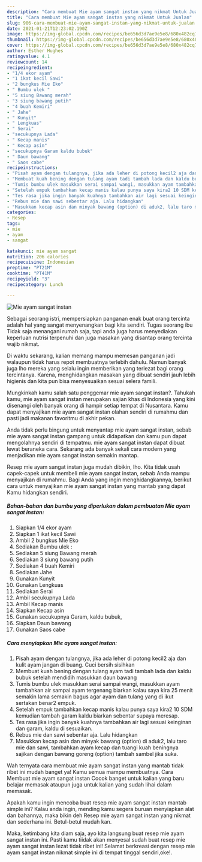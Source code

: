 ```yaml
---
description: "Cara membuat Mie ayam sangat instan yang nikmat Untuk Jualan"
title: "Cara membuat Mie ayam sangat instan yang nikmat Untuk Jualan"
slug: 906-cara-membuat-mie-ayam-sangat-instan-yang-nikmat-untuk-jualan
date: 2021-01-21T12:23:02.190Z
image: https://img-global.cpcdn.com/recipes/be656d3d7ae9e5e8/680x482cq70/mie-ayam-sangat-instan-foto-resep-utama.jpg
thumbnail: https://img-global.cpcdn.com/recipes/be656d3d7ae9e5e8/680x482cq70/mie-ayam-sangat-instan-foto-resep-utama.jpg
cover: https://img-global.cpcdn.com/recipes/be656d3d7ae9e5e8/680x482cq70/mie-ayam-sangat-instan-foto-resep-utama.jpg
author: Esther Hughes
ratingvalue: 4.1
reviewcount: 14
recipeingredient:
- "1/4 ekor ayam"
- "1 ikat kecil Sawi"
- "2 bungkus Mie Eko"
- " Bumbu ulek "
- "5 siung Bawang merah"
- "3 siung bawang putih"
- "4 buah Kemiri"
- " Jahe"
- " Kunyit"
- " Lengkuas"
- " Serai"
- "secukupnya Lada"
- " Kecap manis"
- " Kecap asin"
- "secukupnya Garam kaldu bubuk"
- " Daun bawang"
- " Saos cabe"
recipeinstructions:
- "Pisah ayam dengan tulangnya, jika ada leher di potong kecil2 aja dan kulit ayam jangan di buang. Cuci bersih sisihkan"
- "Membuat kuah bening dengan tulang ayam tadi tambah lada dan kaldu bubuk setelah mendidih masukkan daun bawang"
- "Tumis bumbu ulek masukkan serai sampai wangi, masukkan ayam tambahkan air sampai ayam tergenang biarkan kalau saya kira 25 menit semakin lama semakin bagus agar ayam dan tulang yang di ikut sertakan benar2 empuk."
- "Setelah empuk tambahkan kecap manis kalau punya saya kira2 10 SDM kemudian tambah garam kaldu biarkan sebentar supaya meresap."
- "Tes rasa jika ingin banyak kuahnya tambahkan air lagi sesuai keinginan dan garam, kaldu di sesuaikan."
- "Rebus mie dan sawi sebentar aja. Lalu hidangkan"
- "Masukkan kecap asin dan minyak bawang (option) di aduk2, lalu taro mie dan sawi, tambahkan ayam kecap dan tuangi kuah beningnya sajikan dengan bawang goreng (option) tambah sambel jika suka."
categories:
- Resep
tags:
- mie
- ayam
- sangat

katakunci: mie ayam sangat 
nutrition: 206 calories
recipecuisine: Indonesian
preptime: "PT21M"
cooktime: "PT41M"
recipeyield: "3"
recipecategory: Lunch

---
```



![Mie ayam sangat instan](https://img-global.cpcdn.com/recipes/be656d3d7ae9e5e8/680x482cq70/mie-ayam-sangat-instan-foto-resep-utama.jpg)

Sebagai seorang istri, mempersiapkan panganan enak buat orang tercinta adalah hal yang sangat menyenangkan bagi kita sendiri. Tugas seorang ibu Tidak saja menangani rumah saja, tapi anda juga harus menyediakan keperluan nutrisi terpenuhi dan juga masakan yang disantap orang tercinta wajib nikmat.

Di waktu  sekarang, kalian memang mampu memesan panganan jadi walaupun tidak harus repot membuatnya terlebih dahulu. Namun banyak juga lho mereka yang selalu ingin memberikan yang terlezat bagi orang tercintanya. Karena, menghidangkan masakan yang dibuat sendiri jauh lebih higienis dan kita pun bisa menyesuaikan sesuai selera famili. 



Mungkinkah kamu salah satu penggemar mie ayam sangat instan?. Tahukah kamu, mie ayam sangat instan merupakan sajian khas di Indonesia yang kini disenangi oleh banyak orang di hampir setiap tempat di Nusantara. Kamu dapat menyajikan mie ayam sangat instan olahan sendiri di rumahmu dan pasti jadi makanan favoritmu di akhir pekan.

Anda tidak perlu bingung untuk menyantap mie ayam sangat instan, sebab mie ayam sangat instan gampang untuk didapatkan dan kamu pun dapat mengolahnya sendiri di tempatmu. mie ayam sangat instan dapat dibuat lewat beraneka cara. Sekarang ada banyak sekali cara modern yang menjadikan mie ayam sangat instan semakin mantap.

Resep mie ayam sangat instan juga mudah dibikin, lho. Kita tidak usah capek-capek untuk membeli mie ayam sangat instan, sebab Anda mampu menyajikan di rumahmu. Bagi Anda yang ingin menghidangkannya, berikut cara untuk menyajikan mie ayam sangat instan yang mantab yang dapat Kamu hidangkan sendiri.

<!--inarticleads1-->

##### Bahan-bahan dan bumbu yang diperlukan dalam pembuatan Mie ayam sangat instan:

1. Siapkan 1/4 ekor ayam
1. Siapkan 1 ikat kecil Sawi
1. Ambil 2 bungkus Mie Eko
1. Sediakan  Bumbu ulek :
1. Sediakan 5 siung Bawang merah
1. Sediakan 3 siung bawang putih
1. Sediakan 4 buah Kemiri
1. Sediakan  Jahe
1. Gunakan  Kunyit
1. Gunakan  Lengkuas
1. Sediakan  Serai
1. Ambil secukupnya Lada
1. Ambil  Kecap manis
1. Siapkan  Kecap asin
1. Gunakan secukupnya Garam, kaldu bubuk,
1. Siapkan  Daun bawang
1. Gunakan  Saos cabe




<!--inarticleads2-->

##### Cara menyiapkan Mie ayam sangat instan:

1. Pisah ayam dengan tulangnya, jika ada leher di potong kecil2 aja dan kulit ayam jangan di buang. Cuci bersih sisihkan
1. Membuat kuah bening dengan tulang ayam tadi tambah lada dan kaldu bubuk setelah mendidih masukkan daun bawang
1. Tumis bumbu ulek masukkan serai sampai wangi, masukkan ayam tambahkan air sampai ayam tergenang biarkan kalau saya kira 25 menit semakin lama semakin bagus agar ayam dan tulang yang di ikut sertakan benar2 empuk.
1. Setelah empuk tambahkan kecap manis kalau punya saya kira2 10 SDM kemudian tambah garam kaldu biarkan sebentar supaya meresap.
1. Tes rasa jika ingin banyak kuahnya tambahkan air lagi sesuai keinginan dan garam, kaldu di sesuaikan.
1. Rebus mie dan sawi sebentar aja. Lalu hidangkan
1. Masukkan kecap asin dan minyak bawang (option) di aduk2, lalu taro mie dan sawi, tambahkan ayam kecap dan tuangi kuah beningnya sajikan dengan bawang goreng (option) tambah sambel jika suka.




Wah ternyata cara membuat mie ayam sangat instan yang mantab tidak ribet ini mudah banget ya! Kamu semua mampu membuatnya. Cara Membuat mie ayam sangat instan Cocok banget untuk kalian yang baru belajar memasak ataupun juga untuk kalian yang sudah lihai dalam memasak.

Apakah kamu ingin mencoba buat resep mie ayam sangat instan mantab simple ini? Kalau anda ingin, mending kamu segera buruan menyiapkan alat dan bahannya, maka bikin deh Resep mie ayam sangat instan yang nikmat dan sederhana ini. Betul-betul mudah kan. 

Maka, ketimbang kita diam saja, ayo kita langsung buat resep mie ayam sangat instan ini. Pasti kamu tiidak akan menyesal sudah buat resep mie ayam sangat instan lezat tidak ribet ini! Selamat berkreasi dengan resep mie ayam sangat instan nikmat simple ini di tempat tinggal sendiri,oke!.

